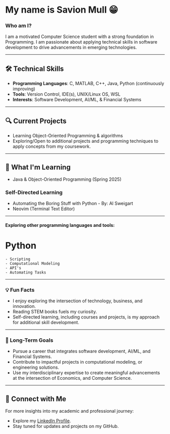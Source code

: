 # My name is **Savion Mull**  😁

### Who am I?  
I am a motivated Computer Science student with a strong foundation in Programming.
I am passionate about applying technical skills in software development to drive advancements in emerging technologies.

---

## 🛠️ Technical Skills  
- **Programming Languages**: C, MATLAB, C++, Java, Python (continuously improving)
- **Tools**: Version Control, IDE(s), UNIX/Linux OS, WSL
- **Interests**: Software Development, AI/ML, & Financial Systems

---

## 🔍 Current Projects   
- Learning Object-Oriented Programming & algorithms
- Exploring/Open to additional projects and programming techniques to apply concepts from my coursework.

---

## 🌱 What I'm Learning   
- Java & Object-Oriented Programming (Spring 2025)  
### Self-Directed Learning 
- Automating the Boring Stuff with Python - By: Al Sweigart
- Neovim (Terminal Text Editor)
---

#### Exploring other programming languages and tools:  
# Python 
    - Scripting
    - Computational Modeling
    - API's
    - Automating Tasks
---

### 💡 Fun Facts  
- I enjoy exploring the intersection of technology, business, and innovation. 
- Reading STEM books fuels my curiosity. 
- Self-directed learning, including courses and projects, is my approach for additional skill development.

---

### 🎯 Long-Term Goals  
- Pursue a career that integrates software development, AI/ML, and Financial Systems.
- Contribute to impactful projects in computational modeling, or engineering solutions.
- Use my interdisciplinary expertise to create meaningful advancements at the intersection of Economics, and Computer Science.

---

## 📢 Connect with Me  
For more insights into my academic and professional journey:  
- Explore my [LinkedIn Profile](https://www.linkedin.com/in/savion-m-9a9439324/).
- Stay tuned for updates and projects on my GitHub.
